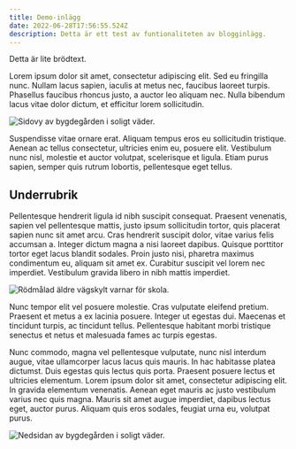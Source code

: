 ```yaml
---
title: Demo-inlägg
date: 2022-06-28T17:56:55.524Z
description: Detta är ett test av funtionaliteten av blogginlägg.
---
```


Detta är lite brödtext.

Lorem ipsum dolor sit amet, consectetur adipiscing elit. Sed eu fringilla nunc. Nullam lacus sapien, iaculis at metus nec, faucibus laoreet turpis. Phasellus faucibus rhoncus justo, a auctor leo aliquam nec. Nulla bibendum lacus vitae dolor dictum, et efficitur lorem sollicitudin.

![Sidovy av bygdegården i soligt väder.](/images/uploads/skolan_sida.jpg "Bygdegården. Foto av Kent Olofsson.")

Suspendisse vitae ornare erat. Aliquam tempus eros eu sollicitudin tristique. Aenean ac tellus consectetur, ultricies enim eu, posuere elit. Vestibulum nunc nisl, molestie et auctor volutpat, scelerisque et ligula. Etiam purus sapien, semper quis rutrum lobortis, pellentesque eget tellus.

## Underrubrik

Pellentesque hendrerit ligula id nibh suscipit consequat. Praesent venenatis, sapien vel pellentesque mattis, justo ipsum sollicitudin tortor, quis placerat sapien nunc sit amet arcu. Cras hendrerit suscipit dolor, vitae varius felis accumsan a. Integer dictum magna a nisi laoreet dapibus. Quisque porttitor tortor eget lacus blandit sodales. Proin justo nisi, pharetra maximus condimentum eu, aliquam sit amet ex. Curabitur suscipit vel lorem nec imperdiet. Vestibulum gravida libero in nibh mattis imperdiet.

![Rödmålad äldre vägskylt varnar för skola.](/images/uploads/skylten.jpg "Äldre vägskylt varnar för skola. Foto av Kent Olofsson.")

Nunc tempor elit vel posuere molestie. Cras vulputate eleifend pretium. Praesent et metus a ex lacinia posuere. Integer ut egestas dui. Maecenas et tincidunt turpis, ac tincidunt tellus. Pellentesque habitant morbi tristique senectus et netus et malesuada fames ac turpis egestas.

Nunc commodo, magna vel pellentesque vulputate, nunc nisl interdum augue, vitae ullamcorper lacus lacus quis mauris. In hac habitasse platea dictumst. Duis egestas quis lectus quis porta. Praesent posuere lectus et ultricies elementum. Lorem ipsum dolor sit amet, consectetur adipiscing elit. In gravida elementum venenatis. Aenean eget mauris ac justo vestibulum varius nec quis magna. Mauris sit amet augue imperdiet, dapibus lectus eget, auctor purus. Aliquam quis eros sodales, feugiat urna eu, volutpat purus.

![Nedsidan av bygdegården i soligt väder.](/images/uploads/skolan_nedsida.jpg "Bygdegården från nedsidan. Foto av Kent Olofsson.")
